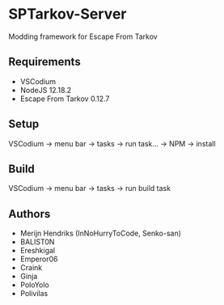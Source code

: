 # SPTarkov-Server

Modding framework for Escape From Tarkov

## Requirements

- VSCodium
- NodeJS 12.18.2
- Escape From Tarkov 0.12.7

## Setup

VSCodium -> menu bar -> tasks -> run task... -> NPM -> install

## Build

VSCodium -> menu bar -> tasks -> run build task

## Authors

- Merijn Hendriks (InNoHurryToCode, Senko-san)
- BALIST0N
- Ereshkigal
- Emperor06
- Craink
- Ginja
- PoloYolo
- Polivilas
